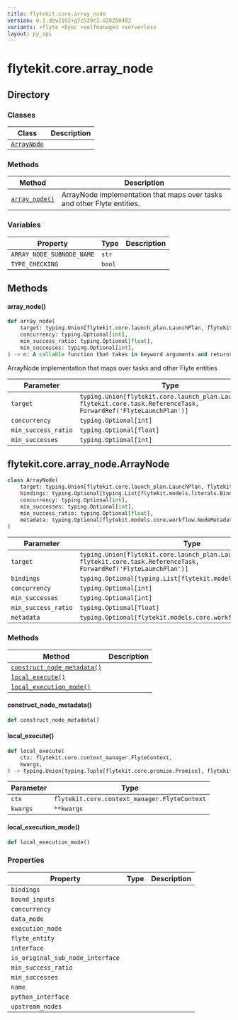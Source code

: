```yaml
---
title: flytekit.core.array_node
version: 0.1.dev2192+g7c539c3.d20250403
variants: +flyte +byoc +selfmanaged +serverless
layout: py_api
---
```


# flytekit.core.array_node

## Directory

### Classes

| Class | Description |
|-|-|
| [`ArrayNode`](.././flytekit.core.array_node#flytekitcorearray_nodearraynode) |  |

### Methods

| Method | Description |
|-|-|
| [`array_node()`](#array_node) | ArrayNode implementation that maps over tasks and other Flyte entities. |


### Variables

| Property | Type | Description |
|-|-|-|
| `ARRAY_NODE_SUBNODE_NAME` | `str` |  |
| `TYPE_CHECKING` | `bool` |  |

## Methods

#### array_node()

```python
def array_node(
    target: typing.Union[flytekit.core.launch_plan.LaunchPlan, flytekit.core.task.ReferenceTask, ForwardRef('FlyteLaunchPlan')],
    concurrency: typing.Optional[int],
    min_success_ratio: typing.Optional[float],
    min_successes: typing.Optional[int],
) -> n: A callable function that takes in keyword arguments and returns a Promise created by
```
ArrayNode implementation that maps over tasks and other Flyte entities



| Parameter | Type |
|-|-|
| `target` | `typing.Union[flytekit.core.launch_plan.LaunchPlan, flytekit.core.task.ReferenceTask, ForwardRef('FlyteLaunchPlan')]` |
| `concurrency` | `typing.Optional[int]` |
| `min_success_ratio` | `typing.Optional[float]` |
| `min_successes` | `typing.Optional[int]` |

## flytekit.core.array_node.ArrayNode

```python
class ArrayNode(
    target: typing.Union[flytekit.core.launch_plan.LaunchPlan, flytekit.core.task.ReferenceTask, ForwardRef('FlyteLaunchPlan')],
    bindings: typing.Optional[typing.List[flytekit.models.literals.Binding]],
    concurrency: typing.Optional[int],
    min_successes: typing.Optional[int],
    min_success_ratio: typing.Optional[float],
    metadata: typing.Optional[flytekit.models.core.workflow.NodeMetadata],
)
```
| Parameter | Type |
|-|-|
| `target` | `typing.Union[flytekit.core.launch_plan.LaunchPlan, flytekit.core.task.ReferenceTask, ForwardRef('FlyteLaunchPlan')]` |
| `bindings` | `typing.Optional[typing.List[flytekit.models.literals.Binding]]` |
| `concurrency` | `typing.Optional[int]` |
| `min_successes` | `typing.Optional[int]` |
| `min_success_ratio` | `typing.Optional[float]` |
| `metadata` | `typing.Optional[flytekit.models.core.workflow.NodeMetadata]` |

### Methods

| Method | Description |
|-|-|
| [`construct_node_metadata()`](#construct_node_metadata) |  |
| [`local_execute()`](#local_execute) |  |
| [`local_execution_mode()`](#local_execution_mode) |  |


#### construct_node_metadata()

```python
def construct_node_metadata()
```
#### local_execute()

```python
def local_execute(
    ctx: flytekit.core.context_manager.FlyteContext,
    kwargs,
) -> typing.Union[typing.Tuple[flytekit.core.promise.Promise], flytekit.core.promise.Promise, flytekit.core.promise.VoidPromise]
```
| Parameter | Type |
|-|-|
| `ctx` | `flytekit.core.context_manager.FlyteContext` |
| `kwargs` | ``**kwargs`` |

#### local_execution_mode()

```python
def local_execution_mode()
```
### Properties

| Property | Type | Description |
|-|-|-|
| `bindings` |  |  |
| `bound_inputs` |  |  |
| `concurrency` |  |  |
| `data_mode` |  |  |
| `execution_mode` |  |  |
| `flyte_entity` |  |  |
| `interface` |  |  |
| `is_original_sub_node_interface` |  |  |
| `min_success_ratio` |  |  |
| `min_successes` |  |  |
| `name` |  |  |
| `python_interface` |  |  |
| `upstream_nodes` |  |  |

